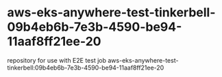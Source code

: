 # aws-eks-anywhere-test-tinkerbell-09b4eb6b-7e3b-4590-be94-11aaf8ff21ee-20
repository for use with E2E test job aws-eks-anywhere-test-tinkerbell:09b4eb6b-7e3b-4590-be94-11aaf8ff21ee-20
